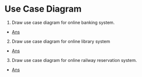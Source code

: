 # **Use Case Diagram**
1. Draw use case diagram for online banking system. 
- [Ans](./../../../../Attachment/Software_Engineering/Pdf/Online_Banking_System.pdf)
2. Draw use case diagram for online library system 
- [Ans](./../../../../Attachment/Software_Engineering/Pdf/Online_Library_System.pdf)
3. Draw use case diagram for online railway reservation system.
- [Ans](./../../../../Attachment/Software_Engineering/Pdf/Online_Railway_Reservation_System.pdf)